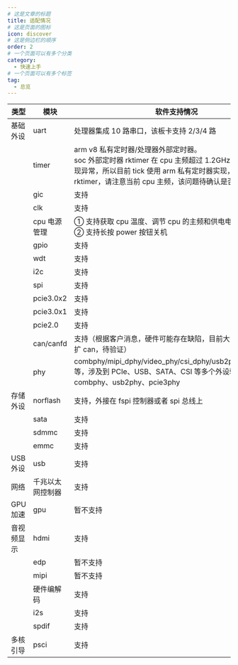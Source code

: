 ```yaml
---
# 这是文章的标题
title: 适配情况
# 这是页面的图标
icon: discover
# 这是侧边栏的顺序
order: 2
# 一个页面可以有多个分类
category:
  - 快速上手
# 一个页面可以有多个标签
tag:
  - 总览
---
```


| 类型       | 模块             | 软件支持情况                                                 |
| ---------- | ---------------- | ------------------------------------------------------------ |
| 基础外设   | uart             | 处理器集成 10 路串口，该板卡支持 2/3/4 路                    |
|            | timer            | arm v8 私有定时器/处理器外部定时器。<br/>soc 外部定时器 rktimer 在 cpu 主频超过 1.2GHz 的时候，会出现异常，所以目前 tick 使用 arm 私有定时器实现，若要使用 rktimer，请注意当前 cpu 主频，该问题待确认是否为硬件缺陷。 |
|            | gic              | 支持                                                         |
|            | clk              | 支持                                                         |
|            | cpu 电源管理     | ① 支持获取 cpu 温度、调节 cpu 的主频和供电电压<br/>② 支持长按 power 按钮关机 |
|            | gpio             | 支持                                                         |
|            | wdt              | 支持                                                         |
|            | i2c              | 支持                                                         |
|            | spi              | 支持                                                         |
|            | pcie3.0x2        | 支持                                                         |
|            | pcie3.0x1        | 支持                                                         |
|            | pcie2.0          | 支持                                                         |
|            | can/canfd        | 支持（根据客户消息，硬件可能存在缺陷，目前大多使用 spi 外扩 can，待验证） |
|            | phy              | combphy/mipi_dphy/video_phy/csi_dphy/usb2phy/pcie30phy 等，涉及到 PCIe、USB、SATA、CSI 等多个外设驱动，已支持 combphy、usb2phy、pcie3phy |
| 存储外设   | norflash         | 支持，外接在 fspi 控制器或者 spi 总线上                      |
|            | sata             | 支持                                                         |
|            | sdmmc            | 支持                                                         |
|            | emmc             | 支持                                                         |
| USB 外设   | usb              | 支持                                                         |
| 网络       | 千兆以太网控制器 | 支持                                                         |
| GPU 加速   | gpu              | 暂不支持                                                     |
| 音视频显示 | hdmi             | 支持                                                         |
|            | edp              | 暂不支持                                                     |
|            | mipi             | 暂不支持                                                     |
|            | 硬件编解码       | 支持                                                         |
|            | i2s              | 支持                                                         |
|            | spdif            | 支持                                                         |
| 多核引导   | psci             | 支持                                                         |

